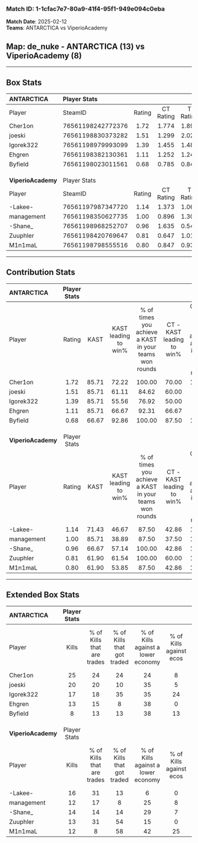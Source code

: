 ### Match ID: 1-1cfac7e7-80a9-41f4-95f1-949e094c0eba  
**Match Date**: 2025-02-12  
**Teams**: ANTARCTICA vs ViperioAcademy  

## **Map**: de_nuke - ANTARCTICA (13) vs ViperioAcademy (8)  
---  

## Box Stats  

| **ANTARCTICA**     | Player Stats      |        |           |          |       |       |       |         |        |      |     |
| :- | :- | :-: | :-: | :-: | :-: | :-: | :-: | :-: | :-: | :-: | :-: |
| Player             | SteamID           | Rating | CT Rating | T Rating | KAST  |  ADR  | Kills | Assists | Deaths | K/D  | HS% |
| Cher1on            | 76561198242772376 |  1.72  |   1.774   |  1.893   | 85.71 | 119.8 |  25   |    1    |   15   | 1.67 | 28  |
| joeski             | 76561198830373282 |  1.51  |   1.299   |  2.022   | 85.71 | 86.3  |  20   |    0    |   11   | 1.82 | 55  |
| Igorek322          | 76561198979993099 |  1.39  |   1.455   |  1.483   | 85.71 | 109.7 |  17   |    7    |   15   | 1.13 | 47  |
| Ehgren             | 76561198382130361 |  1.11  |   1.252   |  1.245   | 85.71 | 61.0  |  13   |    5    |   13   | 1.00 | 38  |
| Byfield            | 76561198023011561 |  0.68  |   0.785   |  0.848   | 66.67 | 45.0  |   8   |    4    |   14   | 0.57 | 25  |
|                    |                   |        |           |          |       |       |       |         |        |      |     |
|                    |                   |        |           |          |       |       |       |         |        |      |     |
|                    |                   |        |           |          |       |       |       |         |        |      |     |
| **ViperioAcademy** | Player Stats      |        |           |          |       |       |       |         |        |      |     |
| Player             | SteamID           | Rating | CT Rating | T Rating | KAST  |  ADR  | Kills | Assists | Deaths | K/D  | HS% |
| -Lakee-            | 76561197987347720 |  1.14  |   1.373   |  1.062   | 71.43 | 75.1  |  16   |    2    |   14   | 1.14 | 50  |
| management         | 76561198350627735 |  1.00  |   0.896   |  1.303   | 85.71 | 69.8  |  12   |    6    |   17   | 0.71 | 50  |
| -Shane_            | 76561198968252707 |  0.96  |   1.635   |  0.543   | 66.67 | 71.1  |  14   |    3    |   16   | 0.88 | 35  |
| Zuuphler           | 76561198420769647 |  0.81  |   0.647   |  1.016   | 61.90 | 64.5  |  13   |    2    |   18   | 0.72 | 84  |
| M1n1maL            | 76561198798555516 |  0.80  |   0.847   |  0.934   | 61.90 | 81.5  |  12   |    2    |   19   | 0.63 | 75  |
---  

## Contribution Stats  

| **ANTARCTICA**     | Player Stats |       |                      |                                                        |                           |                                                             |                          |                                                            |
| :- | :-: | :-: | :-: | :-: | :-: | :-: | :-: | :-: |
| Player             |    Rating    | KAST  | KAST leading to win% | % of times you achieve a KAST in your teams won rounds | CT - KAST leading to win% | CT - % of times you achieve a KAST in your teams won rounds | T - KAST leading to win% | T - % of times you achieve a KAST in your teams won rounds |
| Cher1on            |     1.72     | 85.71 |        72.22         |                         100.00                         |           70.00           |                           100.00                            |          75.00           |                           100.00                           |
| joeski             |     1.51     | 85.71 |        61.11         |                         84.62                          |           60.00           |                            85.71                            |          62.50           |                           83.33                            |
| Igorek322          |     1.39     | 85.71 |        55.56         |                         76.92                          |           50.00           |                            71.43                            |          62.50           |                           83.33                            |
| Ehgren             |     1.11     | 85.71 |        66.67         |                         92.31                          |           66.67           |                            85.71                            |          66.67           |                           100.00                           |
| Byfield            |     0.68     | 66.67 |        92.86         |                         100.00                         |           87.50           |                           100.00                            |          100.00          |                           100.00                           |
|                    |              |       |                      |                                                        |                           |                                                             |                          |                                                            |
|                    |              |       |                      |                                                        |                           |                                                             |                          |                                                            |
|                    |              |       |                      |                                                        |                           |                                                             |                          |                                                            |
| **ViperioAcademy** | Player Stats |       |                      |                                                        |                           |                                                             |                          |                                                            |
| Player             |    Rating    | KAST  | KAST leading to win% | % of times you achieve a KAST in your teams won rounds | CT - KAST leading to win% | CT - % of times you achieve a KAST in your teams won rounds | T - KAST leading to win% | T - % of times you achieve a KAST in your teams won rounds |
| -Lakee-            |     1.14     | 71.43 |        46.67         |                         87.50                          |           42.86           |                           100.00                            |          50.00           |                           80.00                            |
| management         |     1.00     | 85.71 |        38.89         |                         87.50                          |           37.50           |                           100.00                            |          40.00           |                           80.00                            |
| -Shane_            |     0.96     | 66.67 |        57.14         |                         100.00                         |           42.86           |                           100.00                            |          71.43           |                           100.00                           |
| Zuuphler           |     0.81     | 61.90 |        61.54         |                         100.00                         |           60.00           |                           100.00                            |          62.50           |                           100.00                           |
| M1n1maL            |     0.80     | 61.90 |        53.85         |                         87.50                          |           42.86           |                           100.00                            |          66.67           |                           80.00                            |
---  

## Extended Box Stats  

| **ANTARCTICA**     | Player Stats |                            |                            |                                    |                         |                              |                                 |        |                             |                                     |                          |                               |                            |
| :- | :-: | :-: | :-: | :-: | :-: | :-: | :-: | :-: | :-: | :-: | :-: | :-: | :-: |
| Player             |    Kills     | % of Kills that are trades | % of Kills that got traded | % of Kills against a lower economy | % of Kills against ecos | % of Kills that are flawless | % of Kills that are close duels | Deaths | % of Deaths that get traded | % of Deaths against a lower economy | % of Deaths against ecos | % of Deaths that are flawless | % of Deaths that are close |
| Cher1on            |      25      |             24             |             24             |                 24                 |            8            |              68              |               16                |   15   |             27              |                 27                  |            13            |              60               |             7              |
| joeski             |      20      |             20             |             10             |                 35                 |            5            |              75              |               15                |   11   |             18              |                 18                  |            9             |              82               |             9              |
| Igorek322          |      17      |             18             |             35             |                 35                 |           24            |              47              |               18                |   15   |             20              |                 33                  |            13            |              47               |             20             |
| Ehgren             |      13      |             15             |             8              |                 38                 |            0            |              85              |                8                |   13   |             38              |                 15                  |            8             |              54               |             8              |
| Byfield            |      8       |             13             |             13             |                 38                 |           13            |              63              |                0                |   14   |             36              |                 14                  |            0             |              64               |             0              |
|                    |              |                            |                            |                                    |                         |                              |                                 |        |                             |                                     |                          |                               |                            |
|                    |              |                            |                            |                                    |                         |                              |                                 |        |                             |                                     |                          |                               |                            |
|                    |              |                            |                            |                                    |                         |                              |                                 |        |                             |                                     |                          |                               |                            |
| **ViperioAcademy** | Player Stats |                            |                            |                                    |                         |                              |                                 |        |                             |                                     |                          |                               |                            |
| Player             |    Kills     | % of Kills that are trades | % of Kills that got traded | % of Kills against a lower economy | % of Kills against ecos | % of Kills that are flawless | % of Kills that are close duels | Deaths | % of Deaths that get traded | % of Deaths against a lower economy | % of Deaths against ecos | % of Deaths that are flawless | % of Deaths that are close |
| -Lakee-            |      16      |             31             |             13             |                 6                  |            0            |              38              |               13                |   14   |             14              |                 21                  |            0             |              57               |             14             |
| management         |      12      |             17             |             8              |                 25                 |            8            |              75              |                0                |   17   |             29              |                 24                  |            0             |              47               |             12             |
| -Shane_            |      14      |             14             |             14             |                 29                 |            7            |              64              |               14                |   16   |             19              |                 31                  |            6             |              81               |             13             |
| Zuuphler           |      13      |             31             |             54             |                 15                 |            0            |              62              |                8                |   18   |             11              |                 17                  |            0             |              83               |             11             |
| M1n1maL            |      12      |             8              |             58             |                 42                 |           25            |              67              |                8                |   19   |             21              |                 26                  |            5             |              68               |             16             |
